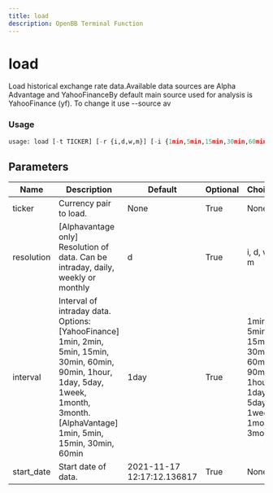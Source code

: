 ```yaml
---
title: load
description: OpenBB Terminal Function
---
```


# load

Load historical exchange rate data.Available data sources are Alpha Advantage and YahooFinanceBy default main source used for analysis is YahooFinance (yf). To change it use --source av

### Usage 
```python
usage: load [-t TICKER] [-r {i,d,w,m}] [-i {1min,5min,15min,30min,60min,90min,1hour,1day,5day,1week,1month,3month}] [-s START_DATE]
```

## Parameters

| Name | Description | Default | Optional | Choices |
| ---- | ----------- | ------- | -------- | ------- |
| ticker | Currency pair to load. | None | True | None |
| resolution | [Alphavantage only] Resolution of data. Can be intraday, daily, weekly or monthly | d | True | i, d, w, m |
| interval | Interval of intraday data. Options: [YahooFinance] 1min, 2min, 5min, 15min, 30min, 60min, 90min, 1hour, 1day, 5day, 1week, 1month, 3month. [AlphaVantage] 1min, 5min, 15min, 30min, 60min | 1day | True | 1min, 5min, 15min, 30min, 60min, 90min, 1hour, 1day, 5day, 1week, 1month, 3month |
| start_date | Start date of data. | 2021-11-17 12:17:12.136817 | True | None |


